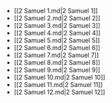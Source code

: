 - [[2 Samuel 1.md|2 Samuel 1]]
- [[2 Samuel 2.md|2 Samuel 2]]
- [[2 Samuel 3.md|2 Samuel 3]]
- [[2 Samuel 4.md|2 Samuel 4]]
- [[2 Samuel 5.md|2 Samuel 5]]
- [[2 Samuel 6.md|2 Samuel 6]]
- [[2 Samuel 7.md|2 Samuel 7]]
- [[2 Samuel 8.md|2 Samuel 8]]
- [[2 Samuel 9.md|2 Samuel 9]]
- [[2 Samuel 10.md|2 Samuel 10]]
- [[2 Samuel 11.md|2 Samuel 11]]
- [[2 Samuel 12.md|2 Samuel 12]]